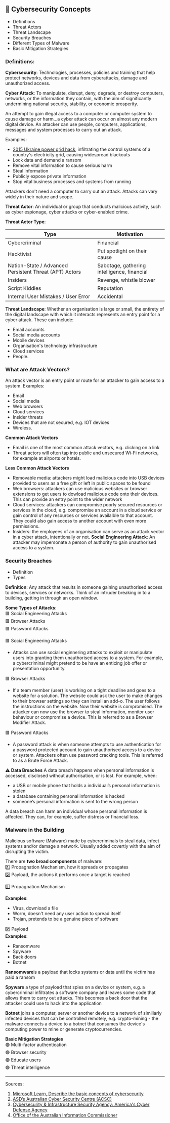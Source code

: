 ## 📓 Cybersecurity Concepts

- Definitions
- Threat Actors
- Threat Landscape
- Security Breaches
- Different Types of Malware
- Basic Mitigation Strategies


### Definitions: 

**Cybersecurity**: Technologies, processes, policies and training that help protect networks, devices and data from cyberattacks, damage and unauthorized access. <br>

**Cyber Attack**: To manipulate, disrupt, deny, degrade, or destroy computers, networks, or the information they contain, with the aim of significantly undermining national security, stability, or economic prosperity.

An attempt to gain illegal access to a computer or computer system to cause damage or harm...a cyber attack can occur on almost any modern digital device. An attacker can use people, computers, applications, messages and system processes to carry out an attack. 

Examples:
- [2015 Ukraine power grid hack](https://en.wikipedia.org/wiki/2015_Ukraine_power_grid_hack), infiltrating the control systems of a country's electricity grid, causing widespread blackouts
- Lock data and demand a ransom
- Remove vital information to cause serious harm
- Steal information
- Publicly expose private information
- Stop vital business processes and systems from running <br>

Attackers don't need a computer to carry out an attack. Attacks can vary widely in their nature and scope. <br>

**Threat Actor**: An individual or group that conducts malicious activity, such as cyber espionage, cyber attacks or cyber-enabled crime. <br>

**Threat Actor Type**: 

| Type | Motivation |
|------|------------|
| Cybercriminal | Financial |
| Hacktivist | Put spotlight on their cause |
| Nation-State / Advanced Persistent Threat (APT) Actors | Sabotage, gathering intelligence, financial |
| Insiders | Revenge, whistle blower |
| Script Kiddies | Reputation |
| Internal User Mistakes / User Error | Accidental |

**Threat Landscape**: Whether an organisation is large or small, the entirety of the digital landscape with which it interacts represents an entry point for a cyber attack. These can include:
- Email accounts
- Social media accounts
- Mobile devices
- Organisation's technology infrastructure
- Cloud services
- People. 

### What are Attack Vectors? 
An attack vector is an entry point or route for an attacker to gain access to a system. Examples:
- Email
- Social media
- Web browsers
- Cloud services
- Insider threats
- Devices that are not secured, e.g. IOT devices
- Wireless. 

**Common Attack Vectors**
- Email is one of the most common attack vectors, e.g. clicking on a link
- Threat actors will often tap into public and unsecured Wi-Fi networks, for example at airports or hotels.

**Less Common Attack Vectors**
- Removable media: attackers might load malicious code into USB devices provided to users as a free gift or left in public spaces to be found
- Web browsers: attackers can use malicious websites or browser extensions to get users to dowload malicious code onto their devices. This can provide an entry point to the wider network
- Cloud services: attackers can compromise poorly secured resources or services in the cloud, e.g. compromise an account in a cloud service or gain control of any resources or services availalble to that account. They could also gain access to another account with even more permissions.
- Insiders: the employees of an organisation can serve as an attack vector in a cyber attack, intentionally or not. **Social Engineering Attack**: An attacker may impersonate a person of authority to gain unauthorised access to a system.<br>

### Security Breaches
- Definition
- Types

**Definition**: Any attack that results in someone gaining unauthorised access to devices, services or networks. Think of an intruder breaking in to a building, getting in through an open window.

**Some Types of Attacks**:<br>
🟥 Social Engineering Attacks <br>
🟥 Browser Attacks <br>
🟥 Password Attacks <br>


🟥 Social Engineering Attacks
- Attacks can use social enginnering attacks to exploit or manipulate users into granting them unauthorised access to a system. For example, a cybercriminal might pretend to be have an enticing job offer or presentation opportunity. <br>

🟥 Browser Attacks 
- If a team member (user) is working on a tight deadline and goes to a website for a solution. The website could ask the user to make changes to their browser settings so they can install an add-o. The user follows the instructions on the website. Now their website is compromised. The attacker can now use the browser to steal information, monitor user behaviour or compromise a device. This is referred to as a Browser Modifier Attack. <br>

🟥 Password Attacks <br>
- A password attack is when someone attempts to use authentication for a password protected account to gain unauthorised access to a device or system. Attackers often use password cracking tools. This is referred to as a Brute Force Attack.

⚠️ **Data Breaches**
A data breach happens when personal information is accessed, disclosed without authorisation, or is lost. For example, when:

- a USB or mobile phone that holds a individual’s personal information is stolen
- a database containing personal information is hacked
- someone’s personal information is sent to the wrong person
  
A data breach can harm an individual whose personal information is affected. They can, for example, suffer distress or financial loss.


### Malware in the Building

Malicious software (Malware) made by cybercriminals to steal data, infect systems and/or damage a network. Usually added covertly with the aim of disrupting the victim. <br>

There are **two broad components** of malware: <br>
1️⃣ Propagnation Mechanism, how it spreads or propagates <br>
2️⃣ Payload, the actions it performs once a target is reached <br>

1️⃣ Propagnation Mechanism <br>

**Examples**: <br>
-  Virus, download a file
-  Worm, doesn't need any user action to spread itself
-  Trojan, pretends to be a genuine piece of software <br>

2️⃣ Payload <br>
**Examples**: <br>
- Ransomware
- Spyware
- Back doors
- Botnet

**Ransomware**is a payload that locks systems or data until the victim has paid a ransom <br>

**Spyware** a type of payload that spies on a device or system, e.g. a cybercriminal infiltrates a software company and leaves some code that allows them to carry out attacks. This becomes a back door that the attacker could use to hack into the application <br>

**Botnet** joins a computer, server or another device to a network of similiarly infected devices that can be controlled remotely, e.g. crypto-mining - the malware connects a device to a botnet that consumes the device's computing power to mine or generate cryptocurrencies. <br>

**Basic Mitigation Strategies** <br>
🟢 Multi-factor authentication <br>
🟢 Browser security <br>
🟢 Educate users <br>
🟢 Threat intelligence <br>




__________________
Sources: 
1. [Microsoft Learn, Describe the basic concepts of cybersecurity](https://learn.microsoft.com/en-us/training/paths/describe-basic-concepts-of-cybersecurity/)
2. [ASD’s Australian Cyber Security Centre (ACSC)](https://www.cyber.gov.au/learn-basics/view-resources/glossary)
3. [Cybersecurity & Infrastructure Security Agency: America's Cyber Defense Agency](https://www.cisa.gov/)
4. [Office of the Australian Information Commissioner](https://www.oaic.gov.au/privacy)
   



